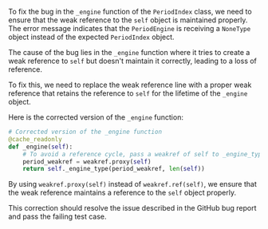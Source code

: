 To fix the bug in the `_engine` function of the `PeriodIndex` class, we need to ensure that the weak reference to the `self` object is maintained properly. The error message indicates that the `PeriodEngine` is receiving a `NoneType` object instead of the expected `PeriodIndex` object.

The cause of the bug lies in the `_engine` function where it tries to create a weak reference to `self` but doesn't maintain it correctly, leading to a loss of reference.

To fix this, we need to replace the weak reference line with a proper weak reference that retains the reference to `self` for the lifetime of the `_engine` object.

Here is the corrected version of the `_engine` function:

```python
# Corrected version of the _engine function
@cache_readonly
def _engine(self):
    # To avoid a reference cycle, pass a weakref of self to _engine_type.
    period_weakref = weakref.proxy(self)
    return self._engine_type(period_weakref, len(self))
```

By using `weakref.proxy(self)` instead of `weakref.ref(self)`, we ensure that the weak reference maintains a reference to the `self` object properly.

This correction should resolve the issue described in the GitHub bug report and pass the failing test case.
